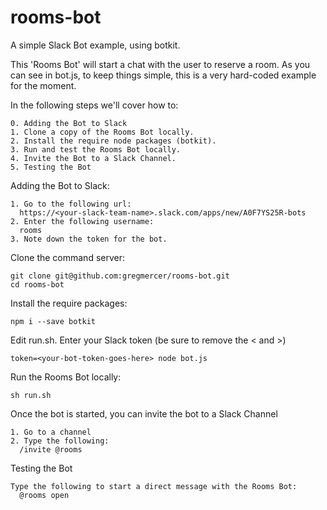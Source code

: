 # rooms-bot

A simple Slack Bot example, using botkit. 

This 'Rooms Bot' will start a chat with the user to reserve a room. As you can see in bot.js, to keep things simple, this is a very hard-coded example for the moment.

In the following steps we'll cover how to:
```
0. Adding the Bot to Slack
1. Clone a copy of the Rooms Bot locally.
2. Install the require node packages (botkit).
3. Run and test the Rooms Bot locally.
4. Invite the Bot to a Slack Channel.
5. Testing the Bot
```

Adding the Bot to Slack:
```
1. Go to the following url:
  https://<your-slack-team-name>.slack.com/apps/new/A0F7YS25R-bots
2. Enter the following username:
  rooms
3. Note down the token for the bot.
```

Clone the command server:
```
git clone git@github.com:gregmercer/rooms-bot.git
cd rooms-bot
```

Install the require packages:
```
npm i --save botkit
```

Edit run.sh. Enter your Slack token (be sure to remove the < and >)
```
token=<your-bot-token-goes-here> node bot.js
```

Run the Rooms Bot locally:
```
sh run.sh
```

Once the bot is started, you can invite the bot to a Slack Channel
```
1. Go to a channel
2. Type the following: 
  /invite @rooms
```

Testing the Bot
```
Type the following to start a direct message with the Rooms Bot:
  @rooms open
```


